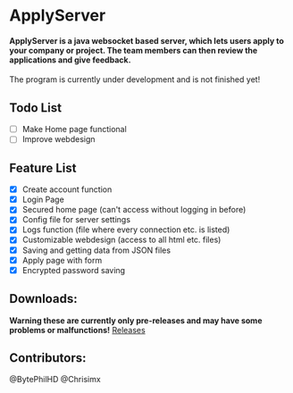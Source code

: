 # ApplyServer

#### ApplyServer is a java websocket based server, which lets users apply to your company or project. The team members can then review the applications and give feedback. 

The program is currently under development and is not finished yet!

## Todo List

- [ ] Make Home page functional
- [ ] Improve webdesign

## Feature List

- [x] Create account function
- [x] Login Page
- [x] Secured home page (can't access without logging in before)
- [x] Config file for server settings
- [x] Logs function (file where every connection etc. is listed)
- [x] Customizable webdesign (access to all html etc. files)
- [x] Saving and getting data from JSON files
- [x] Apply page with form  
- [x] Encrypted password saving

## Downloads:

**Warning these are currently only pre-releases and may have some problems or malfunctions!**
[Releases](https://github.com/BytePhilHD/ApplyServer/releases)

## Contributors:
@BytePhilHD
@Chrisimx


